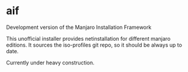 # aif
Development version of the Manjaro Installation Framework

This unofficial installer provides netinstallation for different manjaro editions. It sources the iso-profiles git repo, so it should be always up to date. 

Currently under heavy construction.